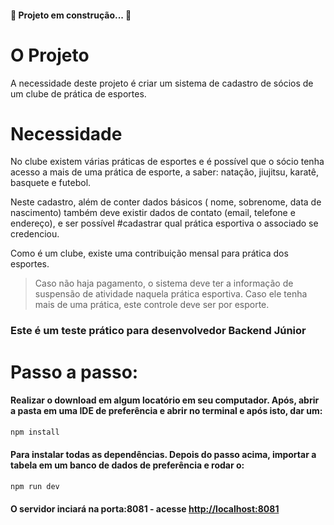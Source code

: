 #### 	🚧  Projeto em construção...  🚧

# O Projeto

A necessidade deste projeto é criar um sistema de cadastro de sócios de um clube de prática de esportes.

# Necessidade

No clube existem várias práticas de esportes e é possível que o sócio tenha acesso a mais de uma prática de esporte, a saber: natação, jiujitsu, karatê, basquete e futebol. 

Neste cadastro, além de conter dados básicos ( nome, sobrenome, data de nascimento) também deve existir dados de contato (email, telefone e endereço), e ser possível #cadastrar qual prática esportiva o associado se credenciou.

Como é um clube, existe uma contribuição mensal para prática dos esportes. 

>Caso não haja pagamento, o sistema deve ter a informação de suspensão de atividade naquela prática esportiva. Caso ele tenha mais de uma prática, este controle deve ser por esporte.

### Este é um teste prático para desenvolvedor Backend Júnior

# Passo a passo:

#### Realizar o download em algum locatório em seu computador. Após, abrir a pasta em uma IDE de preferência e abrir no terminal e após isto, dar um: 

```javascript
npm install
```

#### Para instalar todas as dependências. Depois do passo acima, importar a tabela em um banco de dados de preferência e rodar o: 

```javascript
npm run dev
```
#### O servidor inciará na porta:8081 - acesse <http://localhost:8081>
